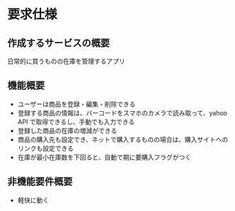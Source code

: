 # 要求仕様

## 作成するサービスの概要
日常的に買うものの在庫を管理するアプリ

## 機能概要
- ユーザーは商品を登録・編集・削除できる
- 登録する商品の情報は、バーコードをスマホのカメラで読み取って、yahoo API で取得できるし、手動でも入力できる
- 登録した商品の在庫の増減ができる
- 商品の購入先も設定でき、ネットで購入するものの場合は、購入サイトへのリンクも設定できる
- 在庫が最小在庫数を下回ると、自動で期に要購入フラグがつく

## 非機能要件概要
- 軽快に動く
